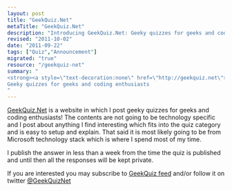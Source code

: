 ```yaml
--- 
layout: post
title: "GeekQuiz.Net"
metaTitle: "GeekQuiz.Net"
description: "Introducing GeekQuiz.Net: Geeky quizzes for geeks and coding enthusiasts"
revised: "2011-10-02"
date: "2011-09-22"
tags: ["Quiz","Announcement"]
migrated: "true"
resource: "/geekquiz-net"
summary: "
<strong><a style=\"text-decoration:none\" href=\"http://geekquiz.net\">GeekQuiz.Net</a></strong> <br />
Geeky quizzes for geeks and coding enthusiasts
"
---
```

[GeekQuiz.Net][1] is a website in which I post geeky quizzes for geeks and coding enthusiasts! The contents are not going to be technology specific and I post about anything I find interesting which fits into the quiz category and is easy to setup and explain. That said it is most likely going to be from Microsoft technology stack which is where I spend most of my time.

I publish the answer in less than a week from the time the quiz is published and until then all the responses will be kept private.

If you are interested you may subscribe to [GeekQuiz feed][2] and/or follow it on twitter [@GeekQuizNet][3]


  [1]: http://geekquiz.net/
  [2]: http://geekquiz.net/rss
  [3]: https://twitter.com/#!/GeekQuizNet